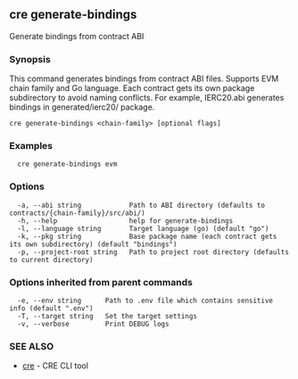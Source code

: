 ## cre generate-bindings

Generate bindings from contract ABI

### Synopsis

This command generates bindings from contract ABI files.
Supports EVM chain family and Go language.
Each contract gets its own package subdirectory to avoid naming conflicts.
For example, IERC20.abi generates bindings in generated/ierc20/ package.

```
cre generate-bindings <chain-family> [optional flags]
```

### Examples

```
  cre generate-bindings evm
```

### Options

```
  -a, --abi string            Path to ABI directory (defaults to contracts/{chain-family}/src/abi/)
  -h, --help                  help for generate-bindings
  -l, --language string       Target language (go) (default "go")
  -k, --pkg string            Base package name (each contract gets its own subdirectory) (default "bindings")
  -p, --project-root string   Path to project root directory (defaults to current directory)
```

### Options inherited from parent commands

```
  -e, --env string      Path to .env file which contains sensitive info (default ".env")
  -T, --target string   Set the target settings
  -v, --verbose         Print DEBUG logs
```

### SEE ALSO

* [cre](cre.md)	 - CRE CLI tool

